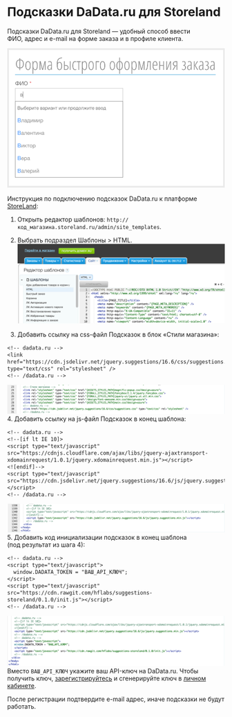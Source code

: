 # Подсказки DaData.ru для Storeland

Подсказки DaData.ru для Storeland — удобный способ ввести ФИО, адрес и e-mail на форме заказа и в профиле клиента.

<img src="screenshots/result.png" width="600">

Инструкция по подключению подсказок DaData.ru к платформе [StoreLand](http://storeland.ru/):

1. Открыть редактор шаблонов: `http://код_магазина.storeland.ru/admin/site_templates`.

2. Выбрать подраздел Шаблоны > HTML.
![image](screenshots/2point.png)

3. Добавить ссылку на css-файл Подсказок в блок «Стили магазина»:
```
<!-- dadata.ru -->
<link href="https://cdn.jsdelivr.net/jquery.suggestions/16.6/css/suggestions.css" type="text/css" rel="stylesheet" />
<!-- /dadata.ru -->
```
![image](screenshots/css.png)
4. Добавить ссылку на js-файл Подсказок в конец шаблона:
```
<!-- dadata.ru -->
<!--[if lt IE 10]>
<script type="text/javascript" src="https://cdnjs.cloudflare.com/ajax/libs/jquery-ajaxtransport-xdomainrequest/1.0.1/jquery.xdomainrequest.min.js"></script>
<![endif]-->
<script type="text/javascript" src="https://cdn.jsdelivr.net/jquery.suggestions/16.6/js/jquery.suggestions.min.js"></script>
<!-- /dadata.ru -->
```
![image](screenshots/js.png)
5. Добавить код инициализации подсказок в конец шаблона (под результат из шага 4):
```
<!-- dadata.ru -->
<script type="text/javascript">
  window.DADATA_TOKEN = "ВАШ_API_КЛЮЧ";
</script>
<script type="text/javascript" src="https://cdn.rawgit.com/hflabs/suggestions-storeland/0.1.0/init.js"></script>
<!-- /dadata.ru -->
```
![image](screenshots/jsjs.png)
Вместо `ВАШ_API_КЛЮЧ` укажите ваш API-ключ на DaData.ru. Чтобы получить ключ,  [зарегистрируйтесь](https://dadata.ru/#registration_popup) и сгенерируйте ключ в [личном кабинете](https://dadata.ru/profile/#info).

После регистрации подтвердите e-mail адрес, иначе подсказки не будут работать.
